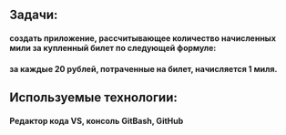 ## Задачи:
#### создать приложение, рассчитывающее количество начисленных мили за купленный билет по следующей формуле:
#### за каждые 20 рублей, потраченные на билет, начисляется 1 миля.

## Используемые технологии:
#### Редактор кода VS, консоль GitBash,  GitHub
